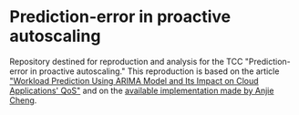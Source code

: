 # Prediction-error in proactive autoscaling
Repository destined for reproduction and analysis for the TCC "Prediction-error in proactive autoscaling." This reproduction is based on the article ["Workload Prediction Using ARIMA Model and Its Impact on Cloud Applications' QoS"](https://ieeexplore.ieee.org/abstract/document/6881647) and on the [available implementation made by Anjie Cheng](https://github.com/AnjieCheng/Wikipedia-Workload-Prediction).
